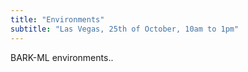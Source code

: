 ```yaml
---
title: "Environments"
subtitle: "Las Vegas, 25th of October, 10am to 1pm"
---
```

BARK-ML environments..
